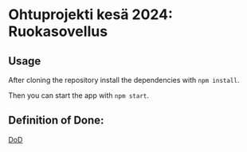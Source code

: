 # Ohtuprojekti kesä 2024: Ruokasovellus

## Usage

After cloning the repository install the dependencies with `npm install`.

Then you can start the app with `npm start`.

## Definition of Done:

[DoD](https://github.com/ohturuokasovellus/OhtuRuokasovellus/blob/main/documentation/DoD.md)
